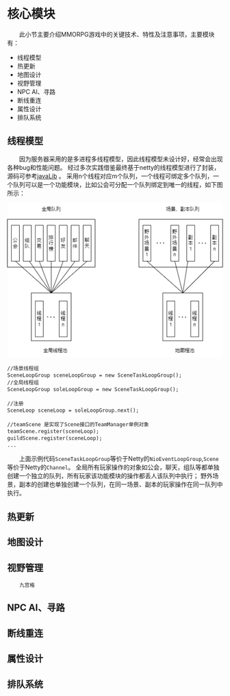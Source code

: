 # 核心模块
&emsp;&emsp;此小节主要介绍MMORPG游戏中的关键技术、特性及注意事项，主要模块有：
* 线程模型
* 热更新
* 地图设计
* 视野管理	    
* NPC AI、寻路
* 断线重连
* 属性设计
* 排队系统

## 线程模型
&emsp;&emsp;因为服务器采用的是多进程多线程模型，因此线程模型未设计好，经常会出现各种bug和性能问题。
经过多次实践借鉴最终基于netty的线程模型进行了封装，源码可参考[javaLib](https://github.com/jzyong/javalib/tree/main/javalib-network/src/main/java/com/jzy/javalib/network/scene) 。
采用n个线程对应m个队列，一个线程可绑定多个队列，一个队列可以是一个功能模块，比如公会可分配一个队列绑定到唯一的线程，如下图所示：  

![thread](img/mmo_thread.png)

```
//场景线程组
SceneLoopGroup sceneLoopGroup = new SceneTaskLoopGroup();
//全局线程组
SceneLoopGroup soleLoopGroup = new SceneTaskLoopGroup();

//注册
SceneLoop sceneLoop = soleLoopGroup.next();

//teamScene 是实现了Scene接口的TeamManager单例对象
teamScene.register(sceneLoop);
guildScene.register(sceneLoop);
...
```
&emsp;&emsp;上面示例代码`SceneTaskLoopGroup`等价于Netty的`NioEventLoopGroup`,`Scene`等价于Netty的`Channel`。
全局所有玩家操作的对象如公会，聊天，组队等都单独创建一个独立的队列，所有玩家该功能模块的操作都丢人该队列中执行；
野外场景，副本的创建也单独创建一个队列，在同一场景、副本的玩家操作在同一队列中执行。


## 热更新

## 地图设计

## 视野管理
	    九宫格
## NPC AI、寻路
## 断线重连
## 属性设计
## 排队系统
